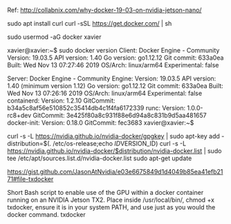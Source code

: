 Ref: http://collabnix.com/why-docker-19-03-on-nvidia-jetson-nano/


sudo apt install curl
curl -sSL https://get.docker.com/ | sh

  sudo usermod -aG docker xavier

xavier@xavier:~$ sudo docker version
Client: Docker Engine - Community
 Version:           19.03.5
 API version:       1.40
 Go version:        go1.12.12
 Git commit:        633a0ea
 Built:             Wed Nov 13 07:27:46 2019
 OS/Arch:           linux/arm64
 Experimental:      false

Server: Docker Engine - Community
 Engine:
  Version:          19.03.5
  API version:      1.40 (minimum version 1.12)
  Go version:       go1.12.12
  Git commit:       633a0ea
  Built:            Wed Nov 13 07:26:16 2019
  OS/Arch:          linux/arm64
  Experimental:     false
 containerd:
  Version:          1.2.10
  GitCommit:        b34a5c8af56e510852c35414db4c1f4fa6172339
 runc:
  Version:          1.0.0-rc8+dev
  GitCommit:        3e425f80a8c931f88e6d94a8c831b9d5aa481657
 docker-init:
  Version:          0.18.0
  GitCommit:        fec3683
xavier@xavier:~$ 


curl -s -L https://nvidia.github.io/nvidia-docker/gpgkey | sudo apt-key add -
distribution=$(. /etc/os-release;echo $ID$VERSION_ID)
curl -s -L https://nvidia.github.io/nvidia-docker/$distribution/nvidia-docker.list | sudo tee /etc/apt/sources.list.d/nvidia-docker.list
sudo apt-get update


https://gist.github.com/JasonAtNvidia/e03e6675849d1d4049b85ea41efb2171#file-txdocker

Short Bash script to enable use of the GPU within a docker container running on an NVIDIA Jetson TX2. Place inside /usr/local/bin/, chmod +x txdocker, ensure it is in your system PATH, and use just as you would the docker command.
 txdocker

